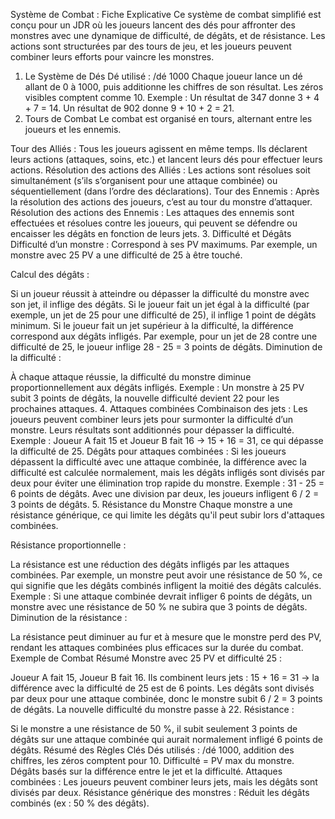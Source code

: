 Système de Combat : Fiche Explicative
Ce système de combat simplifié est conçu pour un JDR où les joueurs lancent des dés pour affronter des monstres avec une dynamique de difficulté, de dégâts, et de résistance. Les actions sont structurées par des tours de jeu, et les joueurs peuvent combiner leurs efforts pour vaincre les monstres.

1. Le Système de Dés
Dé utilisé : /dé 1000
Chaque joueur lance un dé allant de 0 à 1000, puis additionne les chiffres de son résultat. Les zéros visibles comptent comme 10.
Exemple : Un résultat de 347 donne 3 + 4 + 7 = 14. Un résultat de 902 donne 9 + 10 + 2 = 21.
2. Tours de Combat
Le combat est organisé en tours, alternant entre les joueurs et les ennemis.

Tour des Alliés :
Tous les joueurs agissent en même temps. Ils déclarent leurs actions (attaques, soins, etc.) et lancent leurs dés pour effectuer leurs actions.
Résolution des actions des Alliés :
Les actions sont résolues soit simultanément (s’ils s’organisent pour une attaque combinée) ou séquentiellement (dans l’ordre des déclarations).
Tour des Ennemis :
Après la résolution des actions des joueurs, c’est au tour du monstre d’attaquer.
Résolution des actions des Ennemis :
Les attaques des ennemis sont effectuées et résolues contre les joueurs, qui peuvent se défendre ou encaisser les dégâts en fonction de leurs jets.
3. Difficulté et Dégâts
Difficulté d’un monstre : Correspond à ses PV maximums. Par exemple, un monstre avec 25 PV a une difficulté de 25 à être touché.

Calcul des dégâts :

Si un joueur réussit à atteindre ou dépasser la difficulté du monstre avec son jet, il inflige des dégâts.
Si le joueur fait un jet égal à la difficulté (par exemple, un jet de 25 pour une difficulté de 25), il inflige 1 point de dégâts minimum.
Si le joueur fait un jet supérieur à la difficulté, la différence correspond aux dégâts infligés. Par exemple, pour un jet de 28 contre une difficulté de 25, le joueur inflige 28 - 25 = 3 points de dégâts.
Diminution de la difficulté :

À chaque attaque réussie, la difficulté du monstre diminue proportionnellement aux dégâts infligés.
Exemple : Un monstre à 25 PV subit 3 points de dégâts, la nouvelle difficulté devient 22 pour les prochaines attaques.
4. Attaques combinées
Combinaison des jets :
Les joueurs peuvent combiner leurs jets pour surmonter la difficulté d’un monstre. Leurs résultats sont additionnés pour dépasser la difficulté.
Exemple : Joueur A fait 15 et Joueur B fait 16 → 15 + 16 = 31, ce qui dépasse la difficulté de 25.
Dégâts pour attaques combinées :
Si les joueurs dépassent la difficulté avec une attaque combinée, la différence avec la difficulté est calculée normalement, mais les dégâts infligés sont divisés par deux pour éviter une élimination trop rapide du monstre.
Exemple : 31 - 25 = 6 points de dégâts. Avec une division par deux, les joueurs infligent 6 / 2 = 3 points de dégâts.
5. Résistance du Monstre
Chaque monstre a une résistance générique, ce qui limite les dégâts qu'il peut subir lors d'attaques combinées.

Résistance proportionnelle :

La résistance est une réduction des dégâts infligés par les attaques combinées. Par exemple, un monstre peut avoir une résistance de 50 %, ce qui signifie que les dégâts combinés infligent la moitié des dégâts calculés.
Exemple : Si une attaque combinée devrait infliger 6 points de dégâts, un monstre avec une résistance de 50 % ne subira que 3 points de dégâts.
Diminution de la résistance :

La résistance peut diminuer au fur et à mesure que le monstre perd des PV, rendant les attaques combinées plus efficaces sur la durée du combat.
Exemple de Combat Résumé
Monstre avec 25 PV et difficulté 25 :

Joueur A fait 15, Joueur B fait 16.
Ils combinent leurs jets : 15 + 16 = 31 → la différence avec la difficulté de 25 est de 6 points.
Les dégâts sont divisés par deux pour une attaque combinée, donc le monstre subit 6 / 2 = 3 points de dégâts.
La nouvelle difficulté du monstre passe à 22.
Résistance :

Si le monstre a une résistance de 50 %, il subit seulement 3 points de dégâts sur une attaque combinée qui aurait normalement infligé 6 points de dégâts.
Résumé des Règles Clés
Dés utilisés : /dé 1000, addition des chiffres, les zéros comptent pour 10.
Difficulté = PV max du monstre.
Dégâts basés sur la différence entre le jet et la difficulté.
Attaques combinées : Les joueurs peuvent combiner leurs jets, mais les dégâts sont divisés par deux.
Résistance générique des monstres : Réduit les dégâts combinés (ex : 50 % des dégâts).
